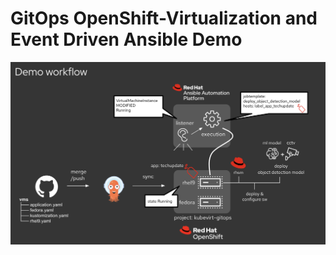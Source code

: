 # GitOps OpenShift-Virtualization and Event Driven Ansible Demo

![Alt text](eda-demo.png?raw=true "EDA Demo")
